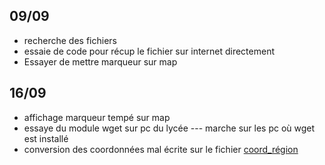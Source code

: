 ## 09/09

- recherche des fichiers 
- essaie de code pour récup le fichier sur internet directement
- Essayer de mettre marqueur sur map

## 16/09

- affichage marqueur tempé sur map
- essaye du module wget sur pc du lycée --- marche sur les pc où wget est installé
- conversion des coordonnées mal écrite sur le fichier [coord_région](https://github.com/NSImoulin2023/Projet_1_Axel_Maxime_Enzo/blob/main/region_coord.csv)
